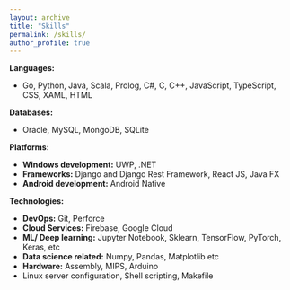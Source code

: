 ```yaml
---
layout: archive
title: "Skills"
permalink: /skills/
author_profile: true
---
```


**Languages:**
- Go, Python, Java, Scala, Prolog, C#, C, C++, JavaScript, TypeScript, CSS, XAML, HTML

**Databases:**
- Oracle, MySQL, MongoDB, SQLite

**Platforms:**
- **Windows development:** UWP, .NET
- **Frameworks:** Django and Django Rest Framework, React JS, Java FX
- **Android development:** Android Native

**Technologies:**
- **DevOps:** Git, Perforce
- **Cloud Services:** Firebase, Google Cloud
- **ML/ Deep learning:** Jupyter Notebook, Sklearn, TensorFlow, PyTorch, Keras, etc
- **Data science related:** Numpy, Pandas, Matplotlib etc
- **Hardware:** Assembly, MIPS, Arduino
- Linux server configuration, Shell scripting, Makefile